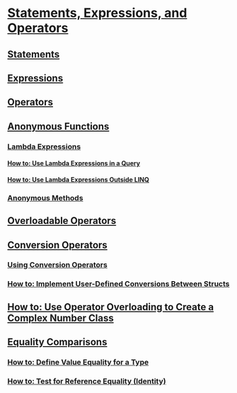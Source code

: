 # [Statements, Expressions, and Operators](index.md)
## [Statements](statements.md)
## [Expressions](expressions.md)
## [Operators](operators.md)
## [Anonymous Functions](anonymous-functions.md)
### [Lambda Expressions](lambda-expressions.md)
#### [How to: Use Lambda Expressions in a Query](how-to-use-lambda-expressions-in-a-query.md)
#### [How to: Use Lambda Expressions Outside LINQ](how-to-use-lambda-expressions-outside-linq.md)
### [Anonymous Methods](anonymous-methods.md)
## [Overloadable Operators](overloadable-operators.md)
## [Conversion Operators](conversion-operators.md)
### [Using Conversion Operators](using-conversion-operators.md)
### [How to: Implement User-Defined Conversions Between Structs](how-to-implement-user-defined-conversions-between-structs.md)
## [How to: Use Operator Overloading to Create a Complex Number Class](how-to-use-operator-overloading-to-create-a-complex-number-class.md)
## [Equality Comparisons](equality-comparisons.md)
### [How to: Define Value Equality for a Type](how-to-define-value-equality-for-a-type.md)
### [How to: Test for Reference Equality (Identity)](how-to-test-for-reference-equality-identity.md)
